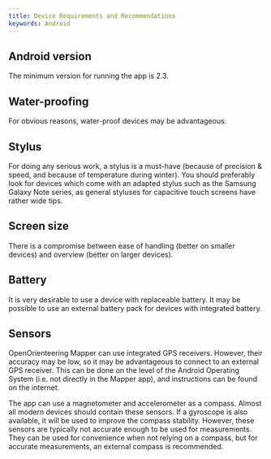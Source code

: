 ```yaml
---
title: Device Requirements and Recommendations
keywords: Android
---
```


Android version
---------------

The minimum version for running the app is 2.3.


Water-proofing
--------------

For obvious reasons, water-proof devices may be advantageous.

Stylus
------

For doing any serious work, a stylus is a must-have (because of precision &
speed, and because of temperature during winter). You should preferably look
for devices which come with an adapted stylus such as the Samsung Galaxy Note
series, as general styluses for capacitive touch screens have rather wide tips.


Screen size
-----------

There is a compromise between ease of handling (better on smaller devices) and
overview (better on larger devices).


Battery
-------

It is very desirable to use a device with replaceable battery. It may be
possible to use an external battery pack for devices with integrated battery.


Sensors
-------

OpenOrienteering Mapper can use integrated GPS receivers. However, their
accuracy may be low, so it may be advantageous to connect to an external GPS
receiver. This can be done on the level of the Android Operating System (i.e.
not directly in the Mapper app), and instructions can be found on the internet.

The app can use a magnetometer and accelerometer as a compass. Almost all modern
devices should contain these sensors. If a gyroscope is also available, it will
be used to improve the compass stability. However, these sensors are typically
not accurate enough to be used for measurements. They can be used for
convenience when not relying on a compass, but for accurate measurements, an
external compass is recommended.

